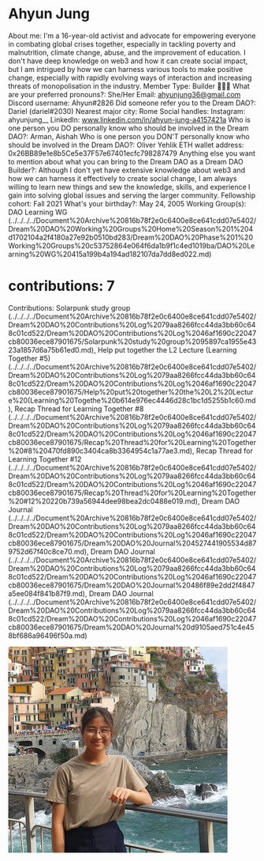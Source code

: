 # Ahyun Jung

About me: I'm a 16-year-old activist and advocate for empowering everyone in combating global crises together, especially in tackling poverty and malnutrition, climate change, abuse, and the improvement of education. I don't have deep knowledge on web3 and how it can create social impact, but I am intrigued by how we can harness various tools to make positive change, especially with rapidly evolving ways of interaction and increasing threats of monopolisation in the industry.
Member Type: Builder 👷🏾‍♀️
What are your preferred pronouns?: She/Her
Email: ahyunjung36@gmail.com
Discord username: Ahyun#2826
Did someone refer you to the Dream DAO?: Dariel (dariel#2030)
Nearest major city: Rome
Social handles: Instagram: ahyunjung__
LinkedIn: www.linkedin.com/in/ahyun-jung-a4157421a
Who is one person you DO personally know who should be involved in the Dream DAO?: Arman, Aishah
Who is one person you DON'T personally know who should be involved in the Dream DAO?: Oliver Yehlik
ETH wallet address: 0x26BB89e1e8b5Ce5e37F57e67401ecfc798287479
Anything else you want to mention about what you can bring to the Dream DAO as a Dream DAO Builder?: Although I don't yet have extensive knowledge about web3 and how we can harness it effectively to create social change, I am always willing to learn new things and sew the knowledge, skills, and experience I gain into solving global issues and serving the larger community.
Fellowship cohort: Fall 2021
What's your birthday?: May 24, 2005
Working Group(s): DAO Learning WG (../../../../Document%20Archive%20816b78f2e0c6400e8ce641cdd07e5402/Dream%20DAO%20Working%20Groups%20Home%20Season%201%204d1702104a2f4180a27e92b0510bd283/Dream%20DAO%20Phase%201%20Working%20Groups%20c53752864e064f6da1b9f1c4ed1019ba/DAO%20Learning%20WG%20415a199b4a194ad182107da7dd8ed022.md)
# contributions: 7
Contributions: Solarpunk study group  (../../../../Document%20Archive%20816b78f2e0c6400e8ce641cdd07e5402/Dream%20DAO%20Contributions%20Log%2079aa8266fcc44da3bb60c648c01cd522/Dream%20DAO%20Contributions%20Log%2046af1690c22047cb80036ece87901675/Solarpunk%20study%20group%2095897ca1955e4323a1857d6a75b61ed0.md), Help put together the L2 Lecture (Learning Together #5) (../../../../Document%20Archive%20816b78f2e0c6400e8ce641cdd07e5402/Dream%20DAO%20Contributions%20Log%2079aa8266fcc44da3bb60c648c01cd522/Dream%20DAO%20Contributions%20Log%2046af1690c22047cb80036ece87901675/Help%20put%20together%20the%20L2%20Lecture%20(Learning%20Togethe%20b614e976ec4446d28c1bc1d5255b1c60.md), Recap Thread for Learning Together #8 (../../../../Document%20Archive%20816b78f2e0c6400e8ce641cdd07e5402/Dream%20DAO%20Contributions%20Log%2079aa8266fcc44da3bb60c648c01cd522/Dream%20DAO%20Contributions%20Log%2046af1690c22047cb80036ece87901675/Recap%20Thread%20for%20Learning%20Together%20#8%20470fd890c3404ca8b3364954c1a77ae3.md), Recap Thread for Learning Together #12 (../../../../Document%20Archive%20816b78f2e0c6400e8ce641cdd07e5402/Dream%20DAO%20Contributions%20Log%2079aa8266fcc44da3bb60c648c01cd522/Dream%20DAO%20Contributions%20Log%2046af1690c22047cb80036ece87901675/Recap%20Thread%20for%20Learning%20Together%20#12%20220b739a56944dee98bea2dc0488e019.md), Dream DAO Journal (../../../../Document%20Archive%20816b78f2e0c6400e8ce641cdd07e5402/Dream%20DAO%20Contributions%20Log%2079aa8266fcc44da3bb60c648c01cd522/Dream%20DAO%20Contributions%20Log%2046af1690c22047cb80036ece87901675/Dream%20DAO%20Journal%204527441905534d879752d67f40c8ce70.md), Dream DAO Journal (../../../../Document%20Archive%20816b78f2e0c6400e8ce641cdd07e5402/Dream%20DAO%20Contributions%20Log%2079aa8266fcc44da3bb60c648c01cd522/Dream%20DAO%20Contributions%20Log%2046af1690c22047cb80036ece87901675/Dream%20DAO%20Journal%20486f89e2dd2f4847a5ee084f841b87f9.md), Dream DAO Journal  (../../../../Document%20Archive%20816b78f2e0c6400e8ce641cdd07e5402/Dream%20DAO%20Contributions%20Log%2079aa8266fcc44da3bb60c648c01cd522/Dream%20DAO%20Contributions%20Log%2046af1690c22047cb80036ece87901675/Dream%20DAO%20Journal%20d9105aed751c4e458bf686a96496f50a.md)

![Untitled](Ahyun%20Jung%208d73ffa474cc4989aaaf81707a9a46f3/Untitled.png)